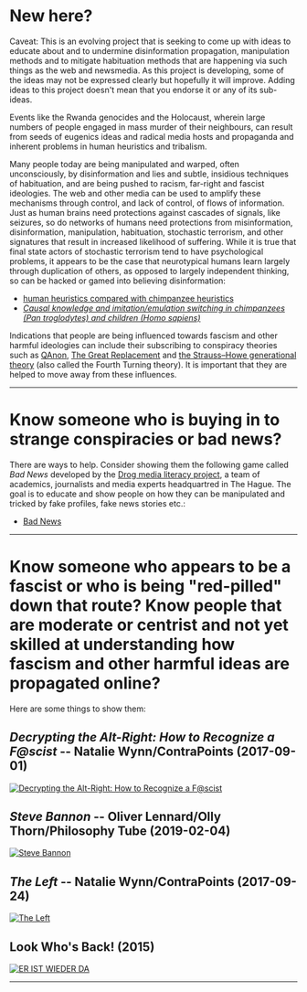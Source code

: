 # New here?

Caveat: This is an evolving project that is seeking to come up with ideas to educate about and to undermine disinformation propagation, manipulation methods and to mitigate habituation methods that are happening via such things as the web and newsmedia. As this project is developing, some of the ideas may not be expressed clearly but hopefully it will improve. Adding ideas to this project doesn't mean that you endorse it or any of its sub-ideas.

Events like the Rwanda genocides and the Holocaust, wherein large numbers of people engaged in mass murder of their neighbours, can result from seeds of eugenics ideas and radical media hosts and propaganda and inherent problems in human heuristics and tribalism.

Many people today are being manipulated and warped, often unconsciously, by disinformation and lies and subtle, insidious techniques of habituation, and are being pushed to racism, far-right and fascist ideologies. The web and other media can be used to amplify these mechanisms through control, and lack of control, of flows of information. Just as human brains need protections against cascades of signals, like seizures, so do networks of humans need protections from misinformation, disinformation, manipulation, habituation, stochastic terrorism, and other signatures that result in increased likelihood of suffering. While it is true that final state actors of stochastic terrorism tend to have psychological problems, it appears to be the case that neurotypical humans learn largely through duplication of others, as opposed to largely independent thinking, so can be hacked or gamed into believing disinformation:

- [human heuristics compared with chimpanzee heuristics](https://www.snotr.com/video/5210/Chimps_Vs_Children)
- [*Causal knowledge and imitation/emulation switching in chimpanzees (Pan troglodytes) and children (Homo sapiens)*](https://sci-hub.tw/10.1007/s10071-004-0239-6)

Indications that people are being influenced towards fascism and other harmful ideologies can include their subscribing to conspiracy theories such as [QAnon](https://en.wikipedia.org/wiki/QAnon), [The Great Replacement](https://en.wikipedia.org/wiki/The_Great_Replacement_conspiracy_theory) and [the Strauss–Howe generational theory](https://en.wikipedia.org/wiki/Strauss%E2%80%93Howe_generational_theory) (also called the Fourth Turning theory). It is important that they are helped to move away from these influences.

---

# Know someone who is buying in to strange conspiracies or bad news?

There are ways to help. Consider showing them the following game called *Bad News* developed by the [Drog media literacy project](https://www.disinfo.eu/2019/01/04/fight-disinformation-through-gaming-and-education-the-drog-media-literacy-initiative), a team of academics, journalists and media experts headquartred in The Hague. The goal is to educate and show people on how they can be manipulated and tricked by fake profiles, fake news stories etc.:

- [Bad News](https://getbadnews.com)

---

# Know someone who appears to be a fascist or who is being "red-pilled" down that route? Know people that are moderate or centrist and not yet skilled at understanding how fascism and other harmful ideas are propagated online?

Here are some things to show them:

## *Decrypting the Alt-Right: How to Recognize a F@scist* -- Natalie Wynn/ContraPoints (2017-09-01)

[![Decrypting the Alt-Right: How to Recognize a F@scist](https://img.youtube.com/vi/Sx4BVGPkdzk/maxresdefault.jpg)](https://www.youtube.com/watch?v=Sx4BVGPkdzk)

## *Steve Bannon* -- Oliver Lennard/Olly Thorn/Philosophy Tube (2019-02-04)

[![Steve Bannon](https://img.youtube.com/vi/wO6uD3c2qMo/0.jpg)](https://www.youtube.com/watch?v=wO6uD3c2qMo)

## *The Left* -- Natalie Wynn/ContraPoints (2017-09-24)

[![The Left](https://img.youtube.com/vi/QuN6GfUix7c/maxresdefault.jpg)](https://www.youtube.com/watch?v=QuN6GfUix7c)

## Look Who's Back! (2015)

[![ER IST WIEDER DA](https://img.youtube.com/vi/rUZi67BmY_M/maxresdefault.jpg)](https://www.youtube.com/watch?v=rUZi67BmY_M)

---

